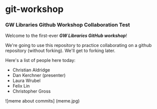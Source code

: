 # git-workshop
### GW Libraries Github Workshop Collaboration Test

Welcome to the first-ever _**GW Libraries GitHub workshop**_!

We're going to use this repository to practice collaborating on a github repository (without forking).  We'll get to forking later.

Here's a list of people here today:
- Christian Aldridge
- Dan Kerchner (presenter)
- Laura Wrubel
- Felix Lin
- Christopher Gross

![meme about commits]
(meme.jpg)

